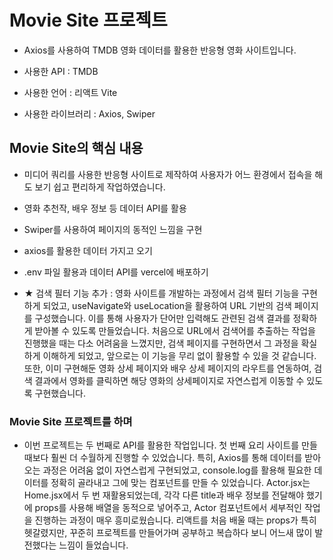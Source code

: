 # Movie Site 프로젝트

- Axios를 사용하여 TMDB 영화 데이터를 활용한 반응형 영화 사이트입니다.

- 사용한 API : TMDB

- 사용한 언어 : 리액트 Vite

- 사용한 라이브러리 : Axios, Swiper

## Movie Site의 핵심 내용
- 미디어 쿼리를 사용한 반응형 사이트로 제작하여 사용자가 어느 환경에서 접속을 해도 보기 쉽고 편리하게 작업하였습니다.

- 영화 추천작, 배우 정보 등 데이터 API를 활용
- Swiper를 사용하여 페이지의 동적인 느낌을 구현
- axios를 활용한 데이터 가지고 오기
- .env 파일 활용과 데이터 API를 vercel에 배포하기
- ★ 검색 필터 기능 추가 : 영화 사이트를 개발하는 과정에서 검색 필터 기능을 구현하게 되었고, useNavigate와 useLocation을 활용하여 URL 기반의 검색 페이지를 구성했습니다. 이를 통해 사용자가 단어만 입력해도 관련된 검색 결과를 정확하게 받아볼 수 있도록 만들었습니다. 처음으로 URL에서 검색어를 추출하는 작업을 진행했을 때는 다소 어려움을 느꼈지만, 검색 페이지를 구현하면서 그 과정을 확실하게 이해하게 되었고, 앞으로는 이 기능을 무리 없이 활용할 수 있을 것 같습니다. 또한, 이미 구현해둔 영화 상세 페이지와 배우 상세 페이지의 라우트를 연동하여, 검색 결과에서 영화를 클릭하면 해당 영화의 상세페이지로 자연스럽게 이동할 수 있도록 구현했습니다.

### Movie Site 프로젝트를 하며
- 이번 프로젝트는 두 번째로 API를 활용한 작업입니다. 첫 번째 요리 사이트를 만들 때보다 훨씬 더 수월하게 진행할 수 있었습니다. 특히, Axios를 통해 데이터를 받아오는 과정은 어려움 없이 자연스럽게 구현되었고, console.log를 활용해 필요한 데이터를 정확히 골라내고 그에 맞는 컴포넌트를 만들 수 있었습니다. Actor.jsx는 Home.jsx에서 두 번 재활용되었는데, 각각 다른 title과 배우 정보를 전달해야 했기에 props를 사용해 배열을 동적으로 넣어주고, Actor 컴포넌트에서 세부적인 작업을 진행하는 과정이 매우 흥미로웠습니다. 리액트를 처음 배울 때는 props가 특히 헷갈렸지만, 꾸준히 프로젝트를 만들어가며 공부하고 복습하다 보니 어느새 많이 발전했다는 느낌이 들었습니다.
